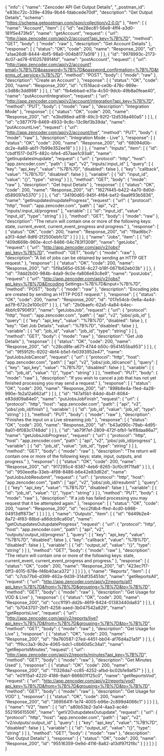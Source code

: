 {
  "info": {
    "name": "Zencoder API Get Output Details",
    "_postman_id": "e83bc72c-339e-439a-9b44-fdabcede70df",
    "description": "Get Output Details",
    "schema": "https://schema.getpostman.com/json/collection/v2.0.0/"
  },
  "item": [
    {
      "name": "Account",
      "item": [
        {
          "id": "ee28ec81-56e8-4ff4-a3d0-181f5e473fe5",
          "name": "getAccount",
          "request": {
            "url": "http://app.zencoder.com/api/v2/account?api_key=%7B%7D",
            "method": "GET",
            "body": {
              "mode": "raw"
            },
            "description": "Get Account Details"
          },
          "response": [
            {
              "status": "OK",
              "code": 200,
              "name": "Response_200",
              "id": "a1ae26d8-8444-4bf5-98a0-004b8177a5f8"
            }
          ]
        },
        {
          "id": "9978993c-2173-4c07-ad78-6102578914fd",
          "name": "postAccount",
          "request": {
            "url": "http://app.zencoder.com/api/v2/account?email=%7B%7D&password=%7B%7D&password_confirmation=%7B%7D&terms_of_service=%7B%7D",
            "method": "POST",
            "body": {
              "mode": "raw"
            },
            "description": "Create an Account"
          },
          "response": [
            {
              "status": "OK",
              "code": 200,
              "name": "Response_200",
              "id": "c1516acd-ce0b-478c-969e-c3d88c3dd998"
            }
          ]
        },
        {
          "id": "fb4ebbad-e31a-4c50-9dcb-49b8a0feae40",
          "name": "putAccountIntegration",
          "request": {
            "url": "http://app.zencoder.com/api/v2/account/integration?api_key=%7B%7D",
            "method": "PUT",
            "body": {
              "mode": "raw"
            },
            "description": "Integration Mode"
          },
          "response": [
            {
              "status": "OK",
              "code": 200,
              "name": "Response_200",
              "id": "e3bd98ed-a818-49c3-92f2-12d538a460a5"
            }
          ]
        },
        {
          "id": "c3877f79-8469-4933-9c8c-13c9bf3b39da",
          "name": "putAccountLive",
          "request": {
            "url": "http://app.zencoder.com/api/v2/account/live",
            "method": "PUT",
            "body": {
              "mode": "raw"
            },
            "description": "Integration Mode - Live"
          },
          "response": [
            {
              "status": "OK",
              "code": 200,
              "name": "Response_200",
              "id": "68094d0b-dc2e-4a68-ab11-7b99e352ee18"
            }
          ]
        }
      ]
    },
    {
      "name": "Inputs",
      "item": [
        {
          "id": "cbdf1517-0d75-482c-bfe4-d57aae1c93a8",
          "name": "getInupdatesInupdate",
          "request": {
            "url": {
              "protocol": "http",
              "host": "app.zencoder.com",
              "path": [
                "api",
                "v2",
                "inputs/:input_id"
              ],
              "query": [
                {
                  "key": "api_key",
                  "value": "%7B%7D",
                  "disabled": false
                },
                {
                  "key": "callback",
                  "value": "%7B%7D",
                  "disabled": false
                }
              ],
              "variable": [
                {
                  "id": "input_id",
                  "value": "{}",
                  "type": "string"
                }
              ]
            },
            "method": "GET",
            "body": {
              "mode": "raw"
            },
            "description": "Get Input Details"
          },
          "response": [
            {
              "status": "OK",
              "code": 200,
              "name": "Response_200",
              "id": "1627f445-b422-4a70-8d0d-d589097e5370"
            }
          ]
        },
        {
          "id": "34190d65-945f-4f84-bef2-9aa9f93b5836",
          "name": "getInupdatesInupdateProgress",
          "request": {
            "url": {
              "protocol": "http",
              "host": "app.zencoder.com",
              "path": [
                "api",
                "v2",
                "inputs/:input_id/progress"
              ],
              "variable": [
                {
                  "id": "input_id",
                  "value": "input_id",
                  "type": "string"
                }
              ]
            },
            "method": "GET",
            "body": {
              "mode": "raw"
            },
            "description": "The return will contain one or more of the following keys: state, current_event, current_event_progress and progress."
          },
          "response": [
            {
              "status": "OK",
              "code": 200,
              "name": "Response_200",
              "id": "f9ad6bc7-a3f3-4def-9df6-2f2500ebfc12"
            }
          ]
        }
      ]
    },
    {
      "name": "Jobs",
      "item": [
        {
          "id": "409d669b-960e-4ccf-8486-04c783f1308f",
          "name": "getJobs",
          "request": {
            "url": "http://app.zencoder.com/api/v2/jobs?api_key=%7B%7D",
            "method": "GET",
            "body": {
              "mode": "raw"
            },
            "description": "A list of jobs can be obtained by sending an HTTP GET request."
          },
          "response": [
            {
              "status": "OK",
              "code": 200,
              "name": "Response_200",
              "id": "5f9a565d-0536-4c27-b18f-0671b62eb03b"
            }
          ]
        },
        {
          "id": "7ddd2b00-984b-4da9-9c0e-fa806e63c8e9",
          "name": "postJobs",
          "request": {
            "url": "http://app.zencoder.com/api/v2/jobs?api_key=%7B%7D&Encoding Settings=%7B%7D&input=%7B%7D",
            "method": "POST",
            "body": {
              "mode": "raw"
            },
            "description": "Encoding jobs are created by sending an HTTP POST request."
          },
          "response": [
            {
              "status": "OK",
              "code": 200,
              "name": "Response_200",
              "id": "017e54cb-0e6a-4a4d-ad79-672c2e100c01"
            }
          ]
        },
        {
          "id": "2b0baefc-62a5-4a84-b4ec-4bbfc97906f3",
          "name": "getJobsJob",
          "request": {
            "url": {
              "protocol": "http",
              "host": "app.zencoder.com",
              "path": [
                "api",
                "v2",
                "jobs/:job_id"
              ],
              "query": [
                {
                  "key": "api_key",
                  "value": "%7B%7D",
                  "disabled": false
                },
                {
                  "key": "Get Job Details",
                  "value": "%7B%7D",
                  "disabled": false
                }
              ],
              "variable": [
                {
                  "id": "job_id",
                  "value": "job_id",
                  "type": "string"
                }
              ]
            },
            "method": "GET",
            "body": {
              "mode": "raw"
            },
            "description": "Get Job Details"
          },
          "response": [
            {
              "status": "OK",
              "code": 200,
              "name": "Response_200",
              "id": "c28cd8fe-a671-4744-b50c-9541455ba953"
            }
          ]
        },
        {
          "id": "9f5912fc-9202-4bf4-b5e1-fe0393952e47",
          "name": "putJobsJobCancel",
          "request": {
            "url": {
              "protocol": "http",
              "host": "app.zencoder.com",
              "path": [
                "api",
                "v2",
                "jobs/:job_id/cancel"
              ],
              "query": [
                {
                  "key": "api_key",
                  "value": "%7B%7D",
                  "disabled": false
                }
              ],
              "variable": [
                {
                  "id": "job_id",
                  "value": "{}",
                  "type": "string"
                }
              ]
            },
            "method": "PUT",
            "body": {
              "mode": "raw"
            },
            "description": "If you wish to cancel a job that has not yet finished processing you may send a request."
          },
          "response": [
            {
              "status": "OK",
              "code": 200,
              "name": "Response_200",
              "id": "898b8e4a-11ed-4a28-990e-1b2a12a662af"
            }
          ]
        },
        {
          "id": "f47af5b1-84dd-4b4f-8084-e83dd09a84e0",
          "name": "putJobsJobFinish",
          "request": {
            "url": {
              "protocol": "http",
              "host": "app.zencoder.com",
              "path": [
                "api",
                "v2",
                "jobs/:job_id/finish"
              ],
              "variable": [
                {
                  "id": "job_id",
                  "value": "job_id",
                  "type": "string"
                }
              ]
            },
            "method": "PUT",
            "body": {
              "mode": "raw"
            },
            "description": "Finishes the input on a Live streaming job."
          },
          "response": [
            {
              "status": "OK",
              "code": 200,
              "name": "Response_200",
              "id": "b43a090c-79ab-4d95-8a01-6f083c1748dd"
            }
          ]
        },
        {
          "id": "ab79f7ef-2809-472f-bfb1-1e1f8daa86a7",
          "name": "getJobsJobProgress",
          "request": {
            "url": {
              "protocol": "http",
              "host": "app.zencoder.com",
              "path": [
                "api",
                "v2",
                "jobs/:job_id/progress"
              ],
              "variable": [
                {
                  "id": "job_id",
                  "value": "job_id",
                  "type": "string"
                }
              ]
            },
            "method": "GET",
            "body": {
              "mode": "raw"
            },
            "description": "The return will contain one or more of the following keys: state, input, outputs, and progress."
          },
          "response": [
            {
              "status": "OK",
              "code": 200,
              "name": "Response_200",
              "id": "917295c4-8387-4eb6-8265-3cf0c9f71fa8"
            }
          ]
        },
        {
          "id": "950eedfa-33eb-4f98-8486-b6e42e83d62d",
          "name": "putJobsJobResubmit",
          "request": {
            "url": {
              "protocol": "http",
              "host": "app.zencoder.com",
              "path": [
                "api",
                "v2",
                "jobs/:job_id/resubmit"
              ],
              "query": [
                {
                  "key": "api_key",
                  "value": "%7B%7D",
                  "disabled": false
                }
              ],
              "variable": [
                {
                  "id": "job_id",
                  "value": "{}",
                  "type": "string"
                }
              ]
            },
            "method": "PUT",
            "body": {
              "mode": "raw"
            },
            "description": "If a job has failed processing you may request that it be attempted again."
          },
          "response": [
            {
              "status": "OK",
              "code": 200,
              "name": "Response_200",
              "id": "ecc2fdb4-ffed-4cd0-b988-04913dff873e"
            }
          ]
        }
      ]
    },
    {
      "name": "Outputs",
      "item": [
        {
          "id": "6d49b2e4-8a72-4f83-88bd-a86dcb9ca60d",
          "name": "getOutupdatesOutupdateProgress",
          "request": {
            "url": {
              "protocol": "http",
              "host": "app.zencoder.com",
              "path": [
                "api",
                "v2",
                "outputs/:output_id/progress"
              ],
              "query": [
                {
                  "key": "api_key",
                  "value": "%7B%7D",
                  "disabled": false
                },
                {
                  "key": "callback",
                  "value": "%7B%7D",
                  "disabled": false
                }
              ],
              "variable": [
                {
                  "id": "output_id",
                  "value": "{}",
                  "type": "string"
                }
              ]
            },
            "method": "GET",
            "body": {
              "mode": "raw"
            },
            "description": "The return will contain one or more of the following keys: state, current_event, current_event_progress and progress."
          },
          "response": [
            {
              "status": "OK",
              "code": 200,
              "name": "Response_200",
              "id": "423ec7f7-0ff3-4015-878e-f46b40aca372"
            }
          ]
        }
      ]
    },
    {
      "name": "Reports",
      "item": [
        {
          "id": "c7cb77b6-d399-462a-9d39-314df35451dc",
          "name": "getReportsAll",
          "request": {
            "url": "http://app.zencoder.com/api/v2/reports/all?api_key=%7B%7D&from=%7B%7D&grouping=%7B%7D&to=%7B%7D",
            "method": "GET",
            "body": {
              "mode": "raw"
            },
            "description": "Get Usage for VOD & Live"
          },
          "response": [
            {
              "status": "OK",
              "code": 200,
              "name": "Response_200",
              "id": "ccc1f191-dd2b-46f9-8424-01383440da83"
            }
          ]
        },
        {
          "id": "b7043707-2bf1-4258-aaed-3b047542a829",
          "name": "getReportsLive",
          "request": {
            "url": "http://app.zencoder.com/api/v2/reports/live?api_key=%7B%7D&from=%7B%7D&grouping=%7B%7D&to=%7B%7D",
            "method": "GET",
            "body": {
              "mode": "raw"
            },
            "description": "Get Usage for Live"
          },
          "response": [
            {
              "status": "OK",
              "code": 200,
              "name": "Response_200",
              "id": "9a760587-27ed-4451-bb04-af76d4a21a5f"
            }
          ]
        },
        {
          "id": "ff9cc3a3-9b2e-4065-bdc1-c6b60d5c34a1",
          "name": "getReportsMinutes",
          "request": {
            "url": "http://app.zencoder.com/api/v2/reports/minutes?api_key=%7B%7D",
            "method": "GET",
            "body": {
              "mode": "raw"
            },
            "description": "Get Minutes Used"
          },
          "response": [
            {
              "status": "OK",
              "code": 200,
              "name": "Response_200",
              "id": "11326da7-cc85-4252-afbd-bc02b1e9af57"
            }
          ]
        },
        {
          "id": "e01f15a1-4220-4186-9ab1-866601f125c0",
          "name": "getReportsVod",
          "request": {
            "url": "http://app.zencoder.com/api/v2/reports/vod?api_key=%7B%7D&from=%7B%7D&grouping=%7B%7D&to=%7B%7D",
            "method": "GET",
            "body": {
              "mode": "raw"
            },
            "description": "Get Usage for VOD"
          },
          "response": [
            {
              "status": "OK",
              "code": 200,
              "name": "Response_200",
              "id": "3695641f-1e74-4005-b96e-2c899d4066c1"
            }
          ]
        }
      ]
    },
    {
      "name": "V2",
      "item": [
        {
          "id": "a80b53b2-3a14-4aa3-ac4d-552195615506",
          "name": "getV2OutupdatesOutupdate",
          "request": {
            "url": {
              "protocol": "http",
              "host": "app.zencoder.com",
              "path": [
                "api",
                "v2",
                "v2/outputs/:output_id"
              ],
              "query": [
                {
                  "key": "api_key",
                  "value": "%7B%7D",
                  "disabled": false
                }
              ],
              "variable": [
                {
                  "id": "output_id",
                  "value": "{}",
                  "type": "string"
                }
              ]
            },
            "method": "GET",
            "body": {
              "mode": "raw"
            },
            "description": "Get Output Details"
          },
          "response": [
            {
              "status": "OK",
              "code": 200,
              "name": "Response_200",
              "id": "95516359-0e9d-4116-8a82-a13df97f2f8c"
            }
          ]
        }
      ]
    }
  ]
}